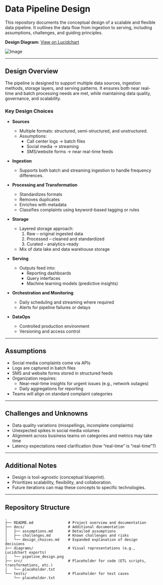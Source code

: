 # Data Pipeline Design

This repository documents the conceptual design of a scalable and flexible data pipeline. It outlines the data flow from ingestion to serving, including assumptions, challenges, and guiding principles.  

**Design Diagram:** [View on Lucidchart](https://lucid.app/lucidspark/a643a655-cf9b-4bda-acbd-72a540a0a7eb/edit?viewport_loc=-6332%2C-1123%2C22239%2C10682%2C0_0&invitationId=inv_48ed13af-0db7-4c51-aee2-0d9a0ea81b72)

![Image](https://github.com/user-attachments/assets/60b31f29-de60-4074-b82b-c4c5a2a7c14d)



---

## Design Overview

The pipeline is designed to support multiple data sources, ingestion methods, storage layers, and serving patterns. It ensures both near real-time and batch processing needs are met, while maintaining data quality, governance, and scalability.

### Key Design Choices

- **Sources**  
  - Multiple formats: structured, semi-structured, and unstructured.  
  - Assumptions:  
    - Call center logs → batch files  
    - Social media → streaming  
    - SMS/website forms → near real-time feeds  

- **Ingestion**  
  - Supports both batch and streaming ingestion to handle frequency differences.

- **Processing and Transformation**  
  - Standardizes formats  
  - Removes duplicates  
  - Enriches with metadata  
  - Classifies complaints using keyword-based tagging or rules  

- **Storage**  
  - Layered storage approach:  
    1. Raw – original ingested data  
    2. Processed – cleaned and standardized  
    3. Curated – analytics-ready  
  - Mix of data lake and data warehouse storage  

- **Serving**  
  - Outputs feed into:  
    - Reporting dashboards  
    - Query interfaces  
    - Machine learning models (predictive insights)  

- **Orchestration and Monitoring**  
  - Daily scheduling and streaming where required  
  - Alerts for pipeline failures or delays  

- **DataOps**  
  - Controlled production environment  
  - Versioning and access control  

---

## Assumptions

- Social media complaints come via APIs  
- Logs are captured in batch files  
- SMS and website forms stored in structured feeds  
- Organization requires:  
  - Near-real-time insights for urgent issues (e.g., network outages)  
  - Daily aggregations for reporting  
- Teams will align on standard complaint categories  

---

## Challenges and Unknowns

- Data quality variations (misspellings, incomplete complaints)  
- Unexpected spikes in social media volumes  
- Alignment across business teams on categories and metrics may take time  
- Latency expectations need clarification (how “real-time” is “real-time”?)  

---

## Additional Notes

- Design is tool-agnostic (conceptual blueprint).  
- Prioritizes scalability, flexibility, and collaboration.  
- Future iterations can map these concepts to specific technologies.  

---

## Repository Structure

```
.
├── README.md                # Project overview and documentation
├── docs/                    # Additional documentation
│   ├── assumptions.md       # Detailed assumptions
│   ├── challenges.md        # Known challenges and risks
│   └── design_choices.md    # Expanded explanation of design decisions
├── diagrams/                # Visual representations (e.g., Lucidchart exports)
│   └── pipeline_design.png
├── src/                     # Placeholder for code (ETL scripts, transformations, etc.)
│   └── placeholder.txt
└── tests/                   # Placeholder for test cases
    └── placeholder.txt
```

